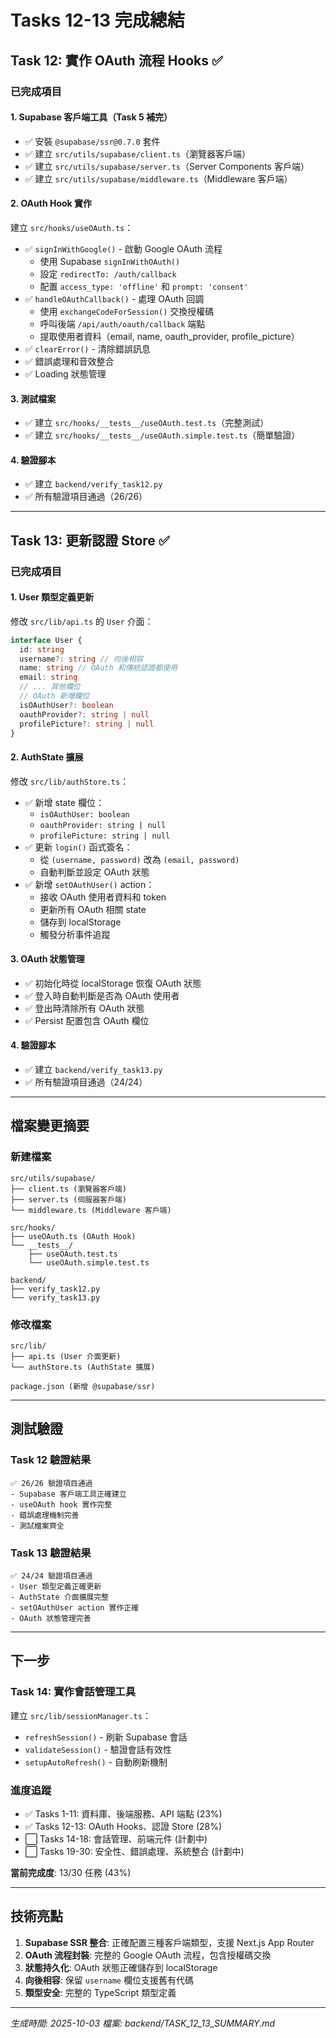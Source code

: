 # Tasks 12-13 完成總結

## Task 12: 實作 OAuth 流程 Hooks ✅

### 已完成項目

#### 1. Supabase 客戶端工具（Task 5 補完）
- ✅ 安裝 `@supabase/ssr@0.7.0` 套件
- ✅ 建立 `src/utils/supabase/client.ts`（瀏覽器客戶端）
- ✅ 建立 `src/utils/supabase/server.ts`（Server Components 客戶端）
- ✅ 建立 `src/utils/supabase/middleware.ts`（Middleware 客戶端）

#### 2. OAuth Hook 實作
建立 `src/hooks/useOAuth.ts`：
- ✅ `signInWithGoogle()` - 啟動 Google OAuth 流程
  - 使用 Supabase `signInWithOAuth()`
  - 設定 `redirectTo: /auth/callback`
  - 配置 `access_type: 'offline'` 和 `prompt: 'consent'`
- ✅ `handleOAuthCallback()` - 處理 OAuth 回調
  - 使用 `exchangeCodeForSession()` 交換授權碼
  - 呼叫後端 `/api/auth/oauth/callback` 端點
  - 提取使用者資料（email, name, oauth_provider, profile_picture）
- ✅ `clearError()` - 清除錯誤訊息
- ✅ 錯誤處理和音效整合
- ✅ Loading 狀態管理

#### 3. 測試檔案
- ✅ 建立 `src/hooks/__tests__/useOAuth.test.ts`（完整測試）
- ✅ 建立 `src/hooks/__tests__/useOAuth.simple.test.ts`（簡單驗證）

#### 4. 驗證腳本
- ✅ 建立 `backend/verify_task12.py`
- ✅ 所有驗證項目通過（26/26）

---

## Task 13: 更新認證 Store ✅

### 已完成項目

#### 1. User 類型定義更新
修改 `src/lib/api.ts` 的 `User` 介面：
```typescript
interface User {
  id: string
  username?: string // 向後相容
  name: string // OAuth 和傳統認證都使用
  email: string
  // ... 其他欄位
  // OAuth 新增欄位
  isOAuthUser?: boolean
  oauthProvider?: string | null
  profilePicture?: string | null
}
```

#### 2. AuthState 擴展
修改 `src/lib/authStore.ts`：
- ✅ 新增 state 欄位：
  - `isOAuthUser: boolean`
  - `oauthProvider: string | null`
  - `profilePicture: string | null`
- ✅ 更新 `login()` 函式簽名：
  - 從 `(username, password)` 改為 `(email, password)`
  - 自動判斷並設定 OAuth 狀態
- ✅ 新增 `setOAuthUser()` action：
  - 接收 OAuth 使用者資料和 token
  - 更新所有 OAuth 相關 state
  - 儲存到 localStorage
  - 觸發分析事件追蹤

#### 3. OAuth 狀態管理
- ✅ 初始化時從 localStorage 恢復 OAuth 狀態
- ✅ 登入時自動判斷是否為 OAuth 使用者
- ✅ 登出時清除所有 OAuth 狀態
- ✅ Persist 配置包含 OAuth 欄位

#### 4. 驗證腳本
- ✅ 建立 `backend/verify_task13.py`
- ✅ 所有驗證項目通過（24/24）

---

## 檔案變更摘要

### 新建檔案
```
src/utils/supabase/
├── client.ts (瀏覽器客戶端)
├── server.ts (伺服器客戶端)
└── middleware.ts (Middleware 客戶端)

src/hooks/
├── useOAuth.ts (OAuth Hook)
└── __tests__/
    ├── useOAuth.test.ts
    └── useOAuth.simple.test.ts

backend/
├── verify_task12.py
└── verify_task13.py
```

### 修改檔案
```
src/lib/
├── api.ts (User 介面更新)
└── authStore.ts (AuthState 擴展)

package.json (新增 @supabase/ssr)
```

---

## 測試驗證

### Task 12 驗證結果
```
✅ 26/26 驗證項目通過
- Supabase 客戶端工具正確建立
- useOAuth hook 實作完整
- 錯誤處理機制完善
- 測試檔案齊全
```

### Task 13 驗證結果
```
✅ 24/24 驗證項目通過
- User 類型定義正確更新
- AuthState 介面擴展完整
- setOAuthUser action 實作正確
- OAuth 狀態管理完善
```

---

## 下一步

### Task 14: 實作會話管理工具
建立 `src/lib/sessionManager.ts`：
- `refreshSession()` - 刷新 Supabase 會話
- `validateSession()` - 驗證會話有效性
- `setupAutoRefresh()` - 自動刷新機制

### 進度追蹤
- ✅ Tasks 1-11: 資料庫、後端服務、API 端點 (23%)
- ✅ Tasks 12-13: OAuth Hooks、認證 Store (28%)
- ⬜ Tasks 14-18: 會話管理、前端元件 (計劃中)
- ⬜ Tasks 19-30: 安全性、錯誤處理、系統整合 (計劃中)

**當前完成度**: 13/30 任務 (43%)

---

## 技術亮點

1. **Supabase SSR 整合**: 正確配置三種客戶端類型，支援 Next.js App Router
2. **OAuth 流程封裝**: 完整的 Google OAuth 流程，包含授權碼交換
3. **狀態持久化**: OAuth 狀態正確儲存到 localStorage
4. **向後相容**: 保留 `username` 欄位支援舊有代碼
5. **類型安全**: 完整的 TypeScript 類型定義

---

_生成時間: 2025-10-03_
_檔案: backend/TASK_12_13_SUMMARY.md_

